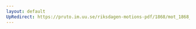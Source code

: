 ```yaml
---
layout: default
UpRedirect: https://pruto.im.uu.se/riksdagen-motions-pdf/1868/mot_1868__ak__225/mot_1868__ak__225-001.pdf
---
```

